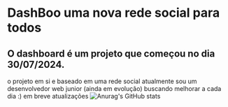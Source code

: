 # DashBoo uma nova rede social para todos
## O **dashboard** é um projeto que começou no dia 30/07/2024. 
o projeto em si e baseado em uma rede social 
atualmente sou um desenvolvedor web junior (ainda em evolução) buscando melhorar a cada dia :)
em breve atualizações
![Anurag's GitHub stats](https://github-readme-stats.vercel.app/api?username=anuraghazra&show_icons=true&theme=transparent)
